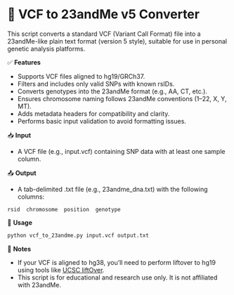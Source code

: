 # 🧬 VCF to 23andMe v5 Converter

This script converts a standard VCF (Variant Call Format) file into a 23andMe-like plain text format (version 5 style), suitable for use in personal genetic analysis platforms.

✅ **Features**
-	Supports VCF files aligned to hg19/GRCh37.
-	Filters and includes only valid SNPs with known rsIDs.
-	Converts genotypes into the 23andMe format (e.g., AA, CT, etc.).
-	Ensures chromosome naming follows 23andMe conventions (1–22, X, Y, MT).
-	Adds metadata headers for compatibility and clarity.
-	Performs basic input validation to avoid formatting issues.

📥 **Input**
-	A VCF file (e.g., input.vcf) containing SNP data with at least one sample column.

📤 **Output**
-	A tab-delimited .txt file (e.g., 23andme_dna.txt) with the following columns:
 ```text
rsid  chromosome  position  genotype
```

🔧 **Usage**
```bash
python vcf_to_23andme.py input.vcf output.txt
```

🧠 **Notes**
- If your VCF is aligned to hg38, you’ll need to perform liftover to hg19 using tools like [UCSC liftOver](https://genome.ucsc.edu/cgi-bin/hgLiftOver).
- This script is for educational and research use only. It is not affiliated with 23andMe.
